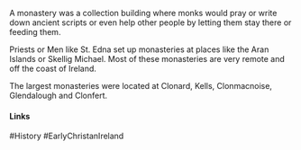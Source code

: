 A monastery was a collection building where monks would pray or write down ancient scripts or even help other people by letting them stay there or feeding them.

Priests or Men like St. Edna set up monasteries at places like the Aran Islands or Skellig Michael. Most of these monasteries are very remote and off the coast of Ireland.

The largest monasteries were located at Clonard, Kells, Clonmacnoise, Glendalough and Clonfert.

#### Links
#History #EarlyChristanIreland 